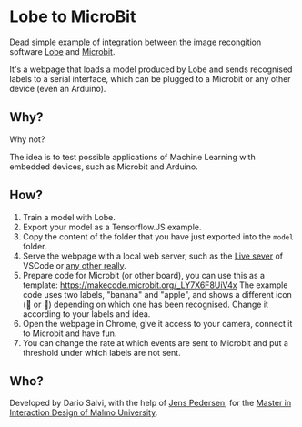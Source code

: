 Lobe to MicroBit
================

Dead simple example of integration between the image recongition software [Lobe](https://www.lobe.ai/) and [Microbit](https://microbit.org/).

It's a webpage that loads a model produced by Lobe and sends recognised labels to a serial interface, which can be plugged to a Microbit or any other device (even an Arduino).

## Why?

Why not?

The idea is to test possible applications of Machine Learning with embedded devices, such as Microbit and Arduino.

## How?

1. Train a model with Lobe.
2. Export your model as a Tensorflow.JS example.
3. Copy the content of the folder that you have just exported into the `model` folder.
4. Serve the webpage with a local web server, such as the [Live sever](https://marketplace.visualstudio.com/items?itemName=ritwickdey.LiveServer) of VSCode or [any other really](https://medium.com/swlh/need-a-local-static-server-here-are-several-options-bbbe77e59a11).
5. Prepare code for Microbit (or other board), you can use this as a template: https://makecode.microbit.org/_LY7X6F8UiV4x The example code uses two labels, "banana" and "apple", and shows a different icon (🍌 or 🍎) depending on which one has been recognised. Change it according to your labels and idea.
6. Open the webpage in Chrome, give it access to your camera, connect it to Microbit and have fun.
7. You can change the rate at which events are sent to Microbit and put a threshold under which labels are not sent.

## Who?

Developed by Dario Salvi, with the help of [Jens Pedersen](https://github.com/ixd-teaching/), for the [Master in Interaction Design of Malmo University](https://mau.se/en/study-education/programme/taind/).
